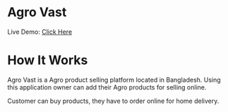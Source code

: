 # Agro Vast
Live Demo: [Click Here](https://fullstack-assign.web.app/)

# How It Works
Agro Vast is a Agro product selling platform located in Bangladesh. Using this application owner can add their Agro products for selling online.

Customer can buy products, they have to order online for home delivery.